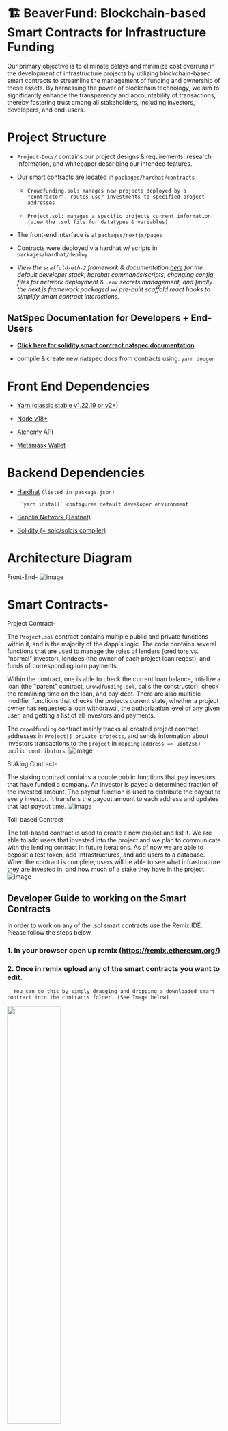 # 🏗 BeaverFund: Blockchain-based Smart Contracts for Infrastructure Funding

Our primary objective is to eliminate delays and minimize cost overruns in the development of infrastructure projects by utilizing blockchain-based smart contracts to streamline the management of funding and ownership of these assets. By harnessing the power of blockchain technology, we aim to significantly enhance the transparency and accountability of transactions, thereby fostering trust among all stakeholders, including investors, developers, and end-users.

# Project Structure
- `Project-Docs/` contains our project designs & requirements, research information, and whitepaper describing our intended features. 
- Our smart contracts are located in `packages/hardhat/contracts`
  - ```Crowdfunding.sol: manages new projects deployed by a "contractor", routes user investments to specified project addresses```

  - ```Project.sol: manages a specific projects current information (view the .sol file for datatypes & variables)```
- The front-end interface is at `packages/nextjs/pages`
- Contracts were deployed via hardhat w/ scripts in `packages/hardhat/deploy`

- *View the `scaffold-eth-2` framework & documentation [here](https://github.com/scaffold-eth/scaffold-eth-2) for the default developer stack, hardhat commands/scripts, changing config files for network deployment & `.env` secrets management, and finally the next.js framework packaged w/ pre-built scaffold react hooks to simplify smart contract interactions.*


## NatSpec Documentation for Developers + End-Users
- [**Click here for solidity smart contract natspec documentation**](https://github.com/jlouis2k4/cs46x-eth-smart-contracts-scaffolding/blob/24e534c31099814dbb25319512ff9fdcc8721788/packages/hardhat/docs/index.md)

- compile & create new natspec docs from contracts using:
`yarn docgen`


# Front End Dependencies

- [Yarn (classic stable v1.22.19 or v2+)](https://classic.yarnpkg.com/lang/en/docs/install/)

- [Node v18+](https://nodejs.org/en/download/)

- [Alchemy API](https://docs.alchemy.com/docs)

- [Metamask Wallet](https://metamask.io/download/)

# Backend Dependencies 

- [Hardhat](https://hardhat.org/tutorial)  `(listed in package.json)`

  ``` `yarn install` configures default developer environment```

- [Sepolia Network (Testnet)](https://goerli.etherscan.io/)

- [Solidity (+ solc/solcjs compiler)](https://docs.soliditylang.org/en/v0.8.20/installing-solidity.html#installing-solidity)

# Architecture Diagram
Front-End-
![image](https://github.com/michaelgadda/CS46X_ETH_SMART_CONTRACTS/assets/62987541/252b31f7-fc98-426d-9686-4f0b7ff2e7d6)

# Smart Contracts-
Project Contract- 

The `Project.sol` contract contains multiple public and private functions within it, and is the majority of the dapp's logic. The code contains several functions that are used to manage the roles of lenders (creditors vs. "normal" investor), lendees (the owner of each project loan reqest), and funds of corresponding loan payments. 

Within the contract, one is able to check the current loan balance, intialize a loan (the "parent" contract, `Crowdfunding.sol`, calls the constructor), check the remaining time on the loan, and pay debt. There are also multiple modifier functions that checks the projects current state, whether a project owner has requested a loan withdrawal, the authorization level of any given user, and getting a list of all investors and payments. 

The `crowdfunding` contract mainly tracks all created project contract addresses in `Project[] private projects`, and sends information about investors transactions to the `project` in `mapping(address => uint256) public contributors`.
![image](https://github.com/jlouis2k4/cs46x-eth-smart-contracts-scaffolding/assets/62987541/ab8ae692-96a5-4318-8f50-a9af15141c25)

Staking Contract-

The staking contract contains a couple public functions that pay investors that have funded a company. An investor is payed a determined fraction of the invested amount. The payout function is used to distribute the payout to every investor. It transfers the payout amount to each address and updates that last payout time.
![image](https://github.com/jlouis2k4/cs46x-eth-smart-contracts-scaffolding/assets/62987541/9d326159-e2d7-4b2b-97d7-907c5ea693fb)

Toll-based Contract- 

The toll-based contract is used to create a new project and list it. We are able to add users that invested into the project and we plan to communicate with the lending contract in future iterations. As of now we are able to deposit a test token, add infrastructures, and add users to a database. When the contract is complete, users will be able to see what infrastructure they are invested in, and how much of a stake they have in the project. 
![image](https://github.com/jlouis2k4/cs46x-eth-smart-contracts-scaffolding/assets/62987541/19e61d91-a05d-4fb0-b680-dbc59625bf14)

## Developer Guide to working on the Smart Contracts

In order to work on any of the .sol smart contracts use the Remix IDE. Please follow the steps below. 

### 1. In your browser open up remix (https://remix.ethereum.org/) 

### 2. Once in remix upload any of the smart contracts you want to edit. 
      You can do this by simply dragging and dropping a downloaded smart contract into the contracts folder. (See Image below)
<img src="https://github.com/jlouis2k4/cs46x-eth-smart-contracts-scaffolding/assets/71783038/77cb62e1-48b2-495b-aa99-7724ce5d7e3c" width=50% height=50%>


### 3. Once it is uploaded into Remix simply make the changes you want by editing the file in Remix.
<img src="https://github.com/jlouis2k4/cs46x-eth-smart-contracts-scaffolding/assets/71783038/e44f8a7a-6685-4095-be80-c43275526990" width=50% height=50%>

### 4. In order to compile the smart contract click on the Solidity symbol on the left side-bar and then click compile. 
<img src="https://github.com/jlouis2k4/cs46x-eth-smart-contracts-scaffolding/assets/71783038/030c2fb4-7a63-40f5-90e8-540f0bc1eee2" width=50% height=50%>

### 5. Once compiled you can now use the smart contract. In order to do this click on the Ethereum logo on the same left side bar.
<img src="https://github.com/jlouis2k4/cs46x-eth-smart-contracts-scaffolding/assets/71783038/655b7420-6f96-4e74-8024-0fb9269d9173" width=50% height=50%>

### 6. Once on this page you can now select the deployed contract you want to interact with. 
<img src="https://github.com/jlouis2k4/cs46x-eth-smart-contracts-scaffolding/assets/71783038/0694d413-3fb8-4c06-a484-2cd9f650218c" width=50% height=50%>

### 7. Since you are editing this in a web-based ide you will have to move your edited code to a place that you can push your changes to GitHub. (This can be any local text editer where Git is installed - i.e notepad, sublime vs code, etc.)  <br><br>

# Guide to Local DApp Development: <br>Testing with Hardhat + Local Ethereum Blockchain and using the auto-updating Next.js Front-end Interface for debugging

1. Clone the repository
```
git clone https://github.com/jlouis2k4/cs46x-eth-smart-contracts-scaffolding.git
```

2. Navigate to the top level of the repository directory
```
cd cs46x-eth-smart-contracts-scaffolding
```

3. Make sure Node and Yarn from the dependency list above are installed correctly on your machine. Then use yarn to install the required package dependencies.

This will setup hardhat, next-js, and other sub-dependencies such as the OpenZeppelin contract library and solhint (a solidity code linter).
```
yarn install //note: may take ~20mins on first install
```
![image](https://github.com/jlouis2k4/cs46x-eth-smart-contracts-scaffolding/assets/61107440/07acfdd0-916d-4608-9fa7-6bdf4fc9b91c)

4. Start running a local ethereum blockchain network in your terminal. 

This command starts a local Ethereum blockchain w/ Hardhat. The network runs on your local machine for testing and development. Customize network configuration in `hardhat.config.ts`.
```
yarn chain
```
![image](https://github.com/jlouis2k4/cs46x-eth-smart-contracts-scaffolding/assets/61107440/6521a159-8a9d-451d-ad0e-cbc58eee79ae)

5. In a second terminal, compile & deploy the contracts in `packages/hardhat/contracts`. 

The `yarn deploy` command compiles all contracts and then, by default, deploys them to localhost. Contracts are located in `packages/hardhat/contracts`. This command uses the customized deploy scripts in `packages/hardhat/deploy` to deploy contracts to the network. 

To change the network where contracts are deployed, you'll need to edit the network configuration in `packages/hardhat/hardhat.config.ts`.<br> ( e.g. a development cycle would deploy contracts to test in the following order: `localhost->sepolia->mainnet` )
```
yarn deploy
```
![image](https://github.com/jlouis2k4/cs46x-eth-smart-contracts-scaffolding/assets/61107440/e0e948eb-ee07-4777-aa81-06c1e0c8da0b)

6. In the third terminal, start the NextJS app. Visit the app on: `http://localhost:3000`. You can interact with the smart contracts using the contract debugging screen. You can edit the app configuration in `packages/nextjs/scaffold.config.ts`.
```
yarn start
```
![image](https://github.com/jlouis2k4/cs46x-eth-smart-contracts-scaffolding/assets/61107440/256dbe68-a254-415d-bf93-52bf84f31b29)
![image](https://github.com/jlouis2k4/cs46x-eth-smart-contracts-scaffolding/assets/61107440/5d5cfd8a-b489-4797-b965-51b05297d764)

## Important Dependencies
- OpenZeppelin
- solhint
- ethers library
- solidity-docgen
- dotenv
- envfile
- qrcode
- chai for assertions in tests
- mocha javascript testing library

- next.js and react
- eslint + prettier for next.js
- typechain, library for converting Ethereum smart contract ABIs to typescript bindings 
- wagmi
- rainbowkit


## Development Scripts
- When new changes to contracts are detected, hardhat will update nessecary changes. Had I added a new function or changed one from the deployed contracts, the front-end would also auto-update the debug screen and fields for the public functions.    
![image](https://github.com/jlouis2k4/cs46x-eth-smart-contracts-scaffolding/assets/61107440/294dd1a9-ff92-4bfa-9e54-c2714d5020d4)

- top level yarn package.json scripts link the hardhat and next.js workspace scripts together
- hardhat commands/scripts, hardhat/deploy/
```
"scripts": {
    "account": "hardhat run scripts/listAccount.ts",
    "chain": "hardhat node --network hardhat --no-deploy",
    "compile": "hardhat compile",
    "deploy": "hardhat deploy --export-all ./temp/hardhat_contracts.json \"$@\" && hardhat run scripts/generateTsAbis.ts",
    "fork": "MAINNET_FORKING_ENABLED=true hardhat node --network hardhat --no-deploy",
    "generate": "hardhat run scripts/generateAccount.ts",
    "lint": "eslint --config ./.eslintrc.json --ignore-path ./.eslintignore ./*.ts ./deploy/**/*.ts ./scripts/**/*.ts ./test/**/*.ts",
    "lint-staged": "eslint --config ./.eslintrc.json --ignore-path ./.eslintignore",
    "test": "REPORT_GAS=true hardhat test --network hardhat",
    "verify": "hardhat etherscan-verify"
  }
```

- enforcing linting and type-checks on deploy time
- next.js commands/scripts
```
"scripts": {
    "dev": "next dev",
    "start": "next dev",
    "build": "next build",
    "serve": "next start",
    "lint": "next lint",
    "format": "prettier --write . '!(node_module|.next|contracts)/**/*'",
    "check-types": "tsc --noEmit --incremental",
    "vercel": "vercel",
    "vercel:yolo": "vercel --build-env NEXT_PUBLIC_IGNORE_BUILD_ERROR=true"
  }
```


## Recap
- `Project-Docs/` contains our project designs & requirements, research information, and whitepaper describing our intended features. 

- Edit smart contracts in `packages/hardhat/contracts/`
  - ```Crowdfunding.sol: manages new projects deployed by a "contractor", routes user investments to specified project addresses```

  - ```Project.sol: manages a specific projects current information (view the .sol file for datatypes & variables)```
- Edit deployment scripts in `packages/hardhat/deploy/`
- Run smart contract tests with `yarn hardhat:test`
- Interact with and test the contracts using the debug page in the next.js app
<br><br>

## Recommended Ethereum and Blockchain Resources
### Curated Lists:
- [ethereum-developer-tools-list/README.md at master](https://github.com/ConsenSys/ethereum-developer-tools-list/blob/master/README.md)
- [ethereum-developer-tools-list/EcosystemResources.md at master](https://github.com/ConsenSys/ethereum-developer-tools-list/blob/master/EcosystemResources.md)

### Documentation:
- [Solidity Documentation](https://docs.soliditylang.org/en/latest/)
- [Ethereum Developer Resources](https://ethereum.org/en/developers/)
- [Hardhat Documentation by Nomic Foundation](https://hardhat.org/docs)
- [scaffold-eth/scaffold-eth-2: Open source forkable Ethereum dev stack](https://github.com/scaffold-eth/scaffold-eth-2)
- [Remix’s documentation!](https://remix-ide.readthedocs.io/en/latest/index.html)
- [Ethereum Yellow Paper: formal specification of Ethereum, a programmable blockchain](https://ethereum.github.io/yellowpaper/paper.pdf)

### Research/Forums/Blogs:
- [Ethereum Stack Exchange](https://ethereum.stackexchange.com/)
- [Ethereum Research](https://ethresear.ch/)
- [Vitalik's Blog on Blockchains](https://vitalik.ca/categories/blockchains.html)

### Best Practices:
- [Clean Contracts - a guide on smart contract patterns & practices](https://www.useweb3.xyz/guides/clean-contracts)
- [ConsenSys: Ethereum Smart Contract Best Practices](https://consensys.github.io/smart-contract-best-practices/)

### Cheat Sheets:
- [soliditylang.org docs cheatsheet](https://docs.soliditylang.org/en/latest/cheatsheet.html)
- [Solidity Quick References](https://topmonks.github.io/solidity_quick_ref/)
- [Ethereum VM (EVM) Opcodes & Instruction Reference](https://github.com/crytic/evm-opcodes)

### Learning:
- [Ethereum EVM illustrated](https://takenobu-hs.github.io/downloads/ethereum_evm_illustrated.pdf)
- [Solidity by Example](https://solidity-by-example.org/)
- [useWeb3.xyz](https://www.useweb3.xyz/tags/smart%20contracts)
- [Speed Run Ethereum](https://speedrunethereum.com/)
- [Learn Solidity – A Handbook for Smart Contract Development](https://www.freecodecamp.org/news/learn-solidity-handbook/)

### IDEs:
You should probably use VSCode for local development or Remix for quick prototyping.
- [Remix IDE](https://remix.ethereum.org/)
- [solidity - Visual Studio Marketplace](https://marketplace.visualstudio.com/items?itemName=JuanBlanco.solidity)
- [Hardhat-Solidity - Visual Studio Marketplace](https://marketplace.visualstudio.com/items?itemName=NomicFoundation.hardhat-solidity)
- [GitHub - tomlion/vim-solidity: Vim syntax file for solidity](https://github.com/tomlion/vim-solidity)
<br><br>

## Pre-built `scaffold-eth-2` React Hooks
- Edit the frontend in `packages/nextjs/pages/`

- View [scaffold-eth-2; Interacting with your Smart Contracts](https://github.com/scaffold-eth/scaffold-eth-2/blob/main/README.md#interacting-with-your-smart-contracts-se-2-custom-hooks) for simple custom react hooks to communicate with contracts. Here's their description of each `useScaffold*()` react functions:
    - [`useScaffoldContractRead`](https://github.com/scaffold-eth/scaffold-eth-2/blob/main/README.md#usescaffoldcontractread): for reading public variables and getting data from read-only functions of your contract.
    - [`useScaffoldContractWrite`](https://github.com/scaffold-eth/scaffold-eth-2/blob/main/README.md#usescaffoldcontractwrite): for sending transactions to your contract to write data or perform an action.
    - [`useScaffoldEventSubscriber`](https://github.com/scaffold-eth/scaffold-eth-2/blob/main/README.md#usescaffoldeventsubscriber): for subscribing to your contract events and receiving real-time updates when events are emitted.
    - [`useScaffoldEventHistory`](https://github.com/scaffold-eth/scaffold-eth-2/blob/main/README.md#usescaffoldeventhistory): for retrieving historical event logs for your contract, providing past activity data.
    - [`useDeployedContractInfo`](https://github.com/scaffold-eth/scaffold-eth-2/blob/main/README.md#usedeployedcontractinfo): for fetching details from your contract, including the ABI and address.
    - [`useScaffoldContract`](https://github.com/scaffold-eth/scaffold-eth-2/blob/main/README.md#usescaffoldcontract): for obtaining a contract instance that lets you interact with the methods of your deployed smart contract.


## Guide to Deploying Smart Contracts to a live Ethereum Testnet & Configuring Local Private `.env` variables
1. Select the network

By default, `yarn deploy` will deploy the contract to the local network. Either change `defaultNetwork` in `packages/hardhat/hardhat.config.ts.` or run `yarn deploy --network target_network` to deploy to another network.  
e.g. to deploy contracts to the Sepolia test network:
```
yarn deploy --network sepolia
```
The hardhat config `hardhat.config.ts` contains pre-configured networks provided by the scaffold team. You can also add other network settings to the `hardhat.config.ts` file. You may find the [Alchemy docs](https://docs.alchemy.com/docs/how-to-add-alchemy-rpc-endpoints-to-metamask) helpful for configuring specific networks.<br><br>

2. Generate a new account (or add one to `.env`) to deploy the contracts from. You will need to add an Alchemy API key when deploying to an external network. Fill the required keys in `.env`.

The deployer account is the private address of the account that will deploy the contracts. The deployer account also executes any function calls that are a part of the deployment scripts. Note that this file is included in `.gitignore`.
```
# Template for environment variables
ALCHEMY_API_KEY=
DEPLOYER_PRIVATE_KEY=
ETHERSCAN_API_KEY=
```
You need to either generate a random account (public + private key) with `yarn generate`, or add the private key of your crypto wallet (from metamask, and probably a wallet dedicated to testnet development so as to not commingle keys & other information). `yarn generate` will create a random account and automatically add the DEPLOYER_PRIVATE_KEY to the .env file. You can view your generated account with `yarn account`.<br><br>

3. Deploying the smart contracts

Run the command below to deploy contracts to the target network. Ensure you have some funds in your deployer account for target network to pay the gas fees.
```
yarn deploy --network network_name
```

4. Verifying the smart contracts deployed with Etherscan (optional but not)
```
yarn verify --network network_name
```
<br>

## Guide to Deploying the NextJS App to Vercel
**Ensure `packages/nextjs/scaffold.config.ts` file has the correct values.**

***We used the Vercel UI to connect the GitHub repo to Vercel. This lets us automatically deploy production changes when pushing to `main`.***

To instead deploy from the CLI, run `yarn vercel` and follow the steps to deploy to Vercel. You'll need to log in through the CLI (email, github, etc), and then the default options should work. 

From the CLI, to redeploy to the same production URL, run `yarn vercel --prod`. By not using the `--prod` flag, it will instead deploy it to a preview/test URL.


# Demo Loan Request (showing 0.1 ETH in project contract `0xe7f` balance, contributed by `0x9c4`)

![image](https://github.com/jlouis2k4/cs46x-eth-smart-contracts-scaffolding/assets/61107440/c2514e39-bdc0-4e97-b990-0d07bb95fc28)


# This is a [link](Project-Docs/frontend_guide_for_future.pdf) to our old front end documentation if the next capstone group wishes to revisit it.
![image](https://github.com/jlouis2k4/cs46x-eth-smart-contracts-scaffolding/assets/62987541/b3e9395b-d74d-4cab-bf97-cc6cb0c899f6)
<br><br>

# Roadmap
- **Done so Far**:
  
  ○ Design project protocol + token requirements & develop our dApp.
  
  ○ Implement protocols for the lending process between lenders & public contractors.
  
  ○ Model how retail investors will receive incentives from providing liquidity to a loan pool.
  
  ○ Integrate loan terms (repayment schedule, interest, & more)

  ○ Refine our very simple dApp user interface

- **Future Milestones**:

  ■ Tokens can be transacted through our dApp network to access certain tolled infrastructure (i.e. road tolls, bridges, ferries, etc).

  ■ Explore tokenomic models & bonding curves
  
  ■ Integrate additional DeFi loan protocols (OpenZeppelin, IPFS, Chainlink)
  
  ■ Implement cross-chain investment bridge protocols
<br><br>

# Test Strategy 

Throughout this project we did not deploy formal unit tests at any point. However due to the security risks associated with Smart Contracts dealing with large amounts of money testing is and was needed. 

In order to test our smart contracts on a blockchain network we used Remix's IDE. 

Remix's IDE provides a safe, quick and easy way to compile, deploy and interact with smart contracts. This allowed for us to do lots of manual testing to ensure that the smart contract's functionality was properly functioning. 

At the core of our testing we wanted to make sure that money was not able to be sent, received, deposited, or withdrawn by the wrong person. As this would be the most devasting error. 
<br><br>

# Risk Analysis 

The only risks associated with project are the security concerns regarding transferring money via the blockchain. 

Our only concern would be that money is transferred to the wrong hands or someone that was not supposed to be able to withdraw money is able to withdraw money. 

In order to address these concerns we did major testing in these areas and put in plenty of validation to ensure that this could never happen. 
<br><br>

# Questions/Concerns From Code Walkthrough
[Concerns From Code Walkthrough.pdf](https://github.com/jlouis2k4/cs46x-eth-smart-contracts-scaffolding/files/11657807/Concerns.From.Code.Walkthrough.pdf)


# For More Information Check Out Our Whitepaper!
[Whitepaper-ETH Smart Contracts for Infrastructure Funding.pdf](https://github.com/jlouis2k4/cs46x-eth-smart-contracts-scaffolding/files/11657782/Whitepaper-ETH.Smart.Contracts.for.Infrastructure.Funding.pdf)
